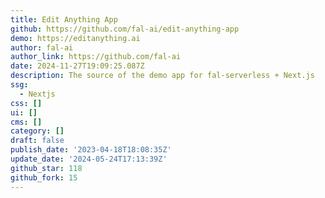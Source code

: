 ```yaml
---
title: Edit Anything App
github: https://github.com/fal-ai/edit-anything-app
demo: https://editanything.ai
author: fal-ai
author_link: https://github.com/fal-ai
date: 2024-11-27T19:09:25.087Z
description: The source of the demo app for fal-serverless + Next.js
ssg:
  - Nextjs
css: []
ui: []
cms: []
category: []
draft: false
publish_date: '2023-04-18T18:08:35Z'
update_date: '2024-05-24T17:13:39Z'
github_star: 118
github_fork: 15
---
```

